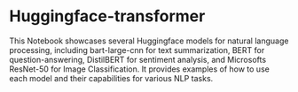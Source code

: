 # Huggingface-transformer #
This Notebook showcases several Huggingface models for natural language processing, including bart-large-cnn for text summarization, BERT for question-answering, DistilBERT for sentiment analysis, and Microsofts ResNet-50 for Image Classification. It provides examples of how to use each model and their capabilities for various NLP tasks.
